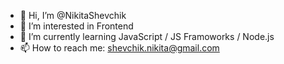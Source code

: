 - 👋 Hi, I’m @NikitaShevchik
- 👀 I’m interested in Frontend
- 🌱 I’m currently learning JavaScript / JS Framoworks / Node.js
- 📫 How to reach me: shevchik.nikita@gmail.com

<!---
NikitaShevchik/NikitaShevchik is a ✨ special ✨ repository because its `README.md` (this file) appears on your GitHub profile.
You can click the Preview link to take a look at your changes.
--->
